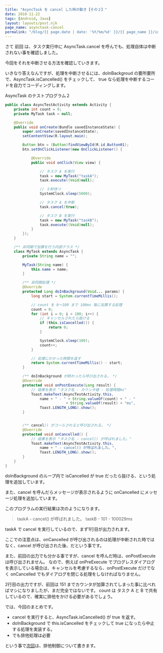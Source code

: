 ```yaml
---
title: "AsyncTask を cancel した時の動き【その２】"
date: 2010-11-22
tags: [Android, Java]
layout: layouts/post.njk
page_name: asynctask-cancel
permalink: "/blog/{{ page.date | date: '%Y/%m/%d' }}/{{ page_name }}/index.html"
---
```

さて 前回 は、タスク実行中に AsyncTask.cancel を呼んでも、処理自体は中断されない事を確認しました。
<!--more-->

今回をそれを中断させる方法を確認していきます。

いきなり答えなんですが、処理を中断させるには、doInBackgroud の要所要所で、AsyncTask.isCancelled() をチェックして、 true なら処理を中断するコードを自力でコーディングします。

AsyncTask のテストプログラム２

```java
public class AsyncTestActivity extends Activity {
    private int count = 0;
    private MyTask task = null;

    @Override
    public void onCreate(Bundle savedInstanceState) {
        super.onCreate(savedInstanceState);
        setContentView(R.layout.main);

        Button btn = (Button)findViewById(R.id.Button01);
        btn.setOnClickListener(new OnClickListener() {

            @Override
            public void onClick(View view) {

                // タスク A を実行
                task = new MyTask("taskA");
                task.execute((Void)null);

                // ５秒待つ
                SystemClock.sleep(5000);

                // タスク A を中断
                task.cancel(true);

                // タスク B を実行
                task = new MyTask("taskB");
                task.execute((Void)null);
            }
        });
    }

    /** 非同期で加算を行う内部クラス */
    class MyTask extends AsyncTask {
        private String name = "";

        MyTask(String name) {
            this.name = name;
        }

        /** 非同期処理 */
        @Override
        protected Long doInBackground(Void... params) {
            long start = System.currentTimeMillis();

            // count を 0～100 まで 100ms 毎に加算する処理
            count = 0;
            for (int i = 0; i < 100; i++) {
                // キャンセルされたら抜ける
                if (this.isCancelled()) {
                    return 0;
                }

                SystemClock.sleep(100);
                count++;
            }

            // 処理にかかった時間を返す
            return System.currentTimeMillis() - start;
        }

        /** doInBackground が終わったら呼び出される。 */
        @Override
        protected void onPostExecute(Long result) {
            // 結果を表示 "タスク名 - カウンタ値 - 処理時間ms"
            Toast.makeText(AsyncTestActivity.this,
                name + " - " + String.valueOf(count) + " - " 
                            + String.valueOf(result) + "ms",
                Toast.LENGTH_LONG).show();
        }


        /** cancel() がコールされると呼び出される。 */
        @Override
        protected void onCancelled() {
            // 結果を表示 "タスク名 - cancel() が呼ばれました。"
            Toast.makeText(AsyncTestActivity.this,
                name + " - cancel() が呼ばれました。",
                Toast.LENGTH_LONG).show();
        }
    }
}
```

doInBackground のループ内で isCancelled が true だったら抜ける、という処理を追加しています。

また、cancel を呼んだらメッセージが表示されるように onCancelled にメッセージ処理を追加しています。

このプログラムの実行結果は次のようになります。

> taskA - cancel() が呼ばれました。
> taskB - 101 - 100029ms

taskA で cancel を実行しているので、まず1行目が出力されます。

ここでの注意点は、onCancelled が呼び出されるのは処理が中断された時ではなく、cancel が呼び出された後、だという事です。

また、前回の出力でも分かる事ですが、cancel を呼んだ時は、onPostExecute は呼び出されません。 なので、例えば onPreExecute でプログレスダイアログを表示している場合は、キャンセルを考慮するなら、onPostExecute だけでなく onCancelled でもダイアログを閉じる処理をしなければなりません。

2行目の出力ですが、前回は 151 までカウンタが加算されてしまった事に比べればマシになりましたが、まだ完全ではないです。 count は タスク A と B で共有しているので、確実に排他をかける必要があるでしょう。

では、今回のまとめです。

* cancel を実行すると、AsyncTask.isCancelled() が true を返す。
* doInBackground で this.isCancelled をチェックして true になったら中止する処理を実装する。
* でも排他処理は必要

という事で[次回](/blog/2010/11/24/asynctask-cancel-4/)は、排他制御について書きます。
